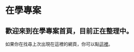 # 在學專案
## 歡迎來到在學專案首頁，目前正在整理中。

如果你在找尋上次出現在這裡的網頁，你可以點[這裡](https://developers.herc.se/school/technology-aesthetics)。
 
